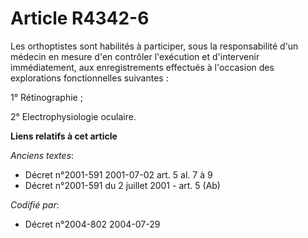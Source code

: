 # Article R4342-6

Les orthoptistes sont habilités à participer, sous la responsabilité d'un médecin en mesure d'en contrôler l'exécution et
d'intervenir immédiatement, aux enregistrements effectués à l'occasion des explorations fonctionnelles suivantes :

1° Rétinographie ;

2° Electrophysiologie oculaire.

**Liens relatifs à cet article**

_Anciens textes_:

  - Décret n°2001-591 2001-07-02 art. 5 al. 7 à 9
  - Décret n°2001-591 du 2 juillet 2001 - art. 5 (Ab)

_Codifié par_:

  - Décret n°2004-802 2004-07-29
